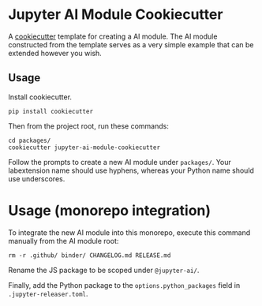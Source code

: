 # Jupyter AI Module Cookiecutter

A [cookiecutter](https://github.com/audreyr/cookiecutter) template for creating
a AI module. The AI module constructed from the template serves as a very simple
example that can be extended however you wish.

## Usage

Install cookiecutter.

```
pip install cookiecutter
```

Then from the project root, run these commands:

```
cd packages/
cookiecutter jupyter-ai-module-cookiecutter
```

Follow the prompts to create a new AI module under `packages/`. Your
labextension name should use hyphens, whereas your Python name should use
underscores.

# Usage (monorepo integration)

To integrate the new AI module into this monorepo, execute this command
manually from the AI module root:

```
rm -r .github/ binder/ CHANGELOG.md RELEASE.md
```

Rename the JS package to be scoped under `@jupyter-ai/`.

Finally, add the Python package to the `options.python_packages` field in
`.jupyter-releaser.toml`.
